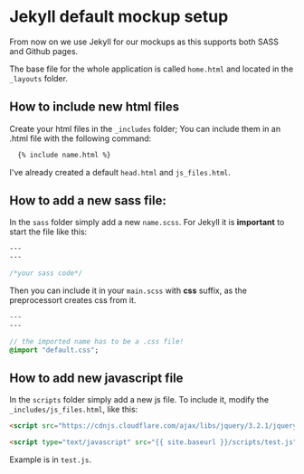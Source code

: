 # Jekyll default mockup setup

From now on we use Jekyll for our mockups as this supports both SASS and Github pages.

The base file for the whole application is called `home.html` and located in the `_layouts` folder.

## How to include new html files

Create your html files in the `_includes` folder; You can include them in an .html file with the following command:

``` html
  {% include name.html %}
```

I've already created a default `head.html` and `js_files.html`.

## How to add a new sass file:

In the `sass` folder simply add a new `name.scss`. For Jekyll it is **important** to start the file like this:
``` sass
---
---

/*your sass code*/
```

Then you can include it in your `main.scss` with **css** suffix, as the preprocessort creates css from it.

``` sass
---
---

// the imported name has to be a .css file!
@import "default.css";
```

## How to add new javascript file

In the `scripts` folder simply add a new js file. To include it, modify the `_includes/js_files.html`, like this:

``` html
<script src="https://cdnjs.cloudflare.com/ajax/libs/jquery/3.2.1/jquery.min.js"></script>

<script type="text/javascript" src="{{ site.baseurl }}/scripts/test.js"></script>
```

Example is in `test.js`.
